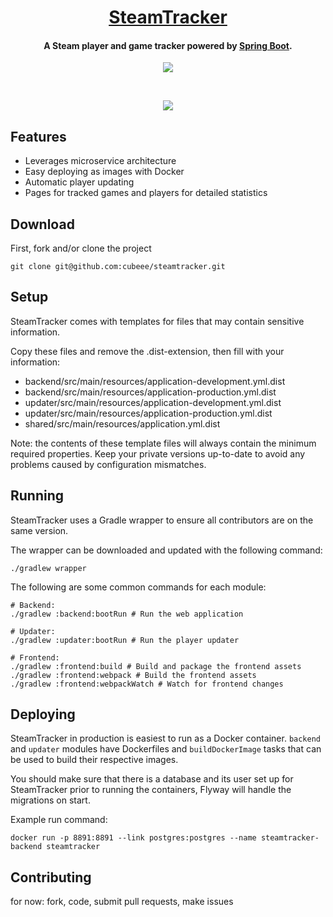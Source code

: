 <h1 align="center">
  <a href="https://steam.0x7ff.com/">SteamTracker</a>
  <br>
</h1>

<h4 align="center">A Steam player and game tracker powered by <a href="https://projects.spring.io/spring-boot/" target="_blank">Spring Boot</a>.</h4>

<p align="center">
  <a href="https://travis-ci.org/cubeee/steamtracker">
    <img src="https://camo.githubusercontent.com/4cac641208f0e7594b76ff22fd85b02d270093df/68747470733a2f2f7472617669732d63692e6f72672f6375626565652f737465616d747261636b65722e7376673f6272616e63683d6d6173746572">
  </a>
</p>
<br>
<p align="center">
  <img src="https://github.com/cubeee/steamtracker/raw/master/screenshot.png" />
</p>

## Features

* Leverages microservice architecture
* Easy deploying as images with Docker
* Automatic player updating
* Pages for tracked games and players for detailed statistics

## Download

First, fork and/or clone the project

```
git clone git@github.com:cubeee/steamtracker.git
```

## Setup

SteamTracker comes with templates for files that may contain sensitive information.

Copy these files and remove the .dist-extension, then fill with your information:

* backend/src/main/resources/application-development.yml.dist
* backend/src/main/resources/application-production.yml.dist
* updater/src/main/resources/application-development.yml.dist
* updater/src/main/resources/application-production.yml.dist
* shared/src/main/resources/application.yml.dist

Note: the contents of these template files will always contain the minimum required properties. Keep your private versions up-to-date to avoid any problems caused by configuration mismatches.

## Running

SteamTracker uses a Gradle wrapper to ensure all contributors are on the same version.

The wrapper can be downloaded and updated with the following command:
```
./gradlew wrapper
```

The following are some common commands for each module:
```
# Backend:
./gradlew :backend:bootRun # Run the web application
 
# Updater:
./gradlew :updater:bootRun # Run the player updater
 
# Frontend:
./gradlew :frontend:build # Build and package the frontend assets
./gradlew :frontend:webpack # Build the frontend assets
./gradlew :frontend:webpackWatch # Watch for frontend changes
```

## Deploying

SteamTracker in production is easiest to run as a Docker container. ``backend`` and ``updater`` modules have Dockerfiles and ``buildDockerImage`` tasks that can be used to build their respective images.

You should make sure that there is a database and its user set up for SteamTracker prior to running the containers, Flyway will handle the migrations on start.

Example run command:
````
docker run -p 8891:8891 --link postgres:postgres --name steamtracker-backend steamtracker
````

## Contributing

for now: fork, code, submit pull requests, make issues